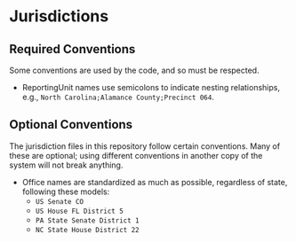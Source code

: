 # Jurisdictions

## Required Conventions
Some conventions are used by the code, and so must be respected. 
 * ReportingUnit names use semicolons to indicate nesting relationships, e.g., `North Carolina;Alamance County;Precinct 064`.

## Optional Conventions
The jurisdiction files in this repository follow certain conventions. Many of these are optional; using different conventions in another copy of the system will not break anything.
 * Office names are standardized as much as possible, regardless of state, following these models:
   * `US Senate CO`
   * `US House FL District 5`
   * `PA State Senate District 1`
   * `NC State House District 22`